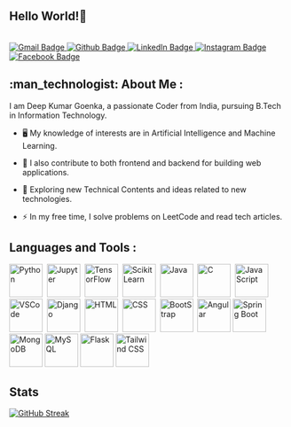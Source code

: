 <div>
  <h2>Hello World!<g-emoji class="g-emoji" alias="wave" fallback-src="https://github.githubassets.com/images/icons/emoji/unicode/1f44b.png">👋</g-emoji></h2>
</div>
<img src="https://komarev.com/ghpvc/?username=deepgoenka&style=flat-square&color=blue" alt=""/>
<br>
<br>

<div id="badges">
  <a href="mailto:deepgoenkamail@gmail.com">
    <img src="https://img.shields.io/badge/Gmail-red?style=for-the-badge&logo=Gmail&logoColor=white" alt="Gmail Badge"/>
  </a>
  <a href="https://github.com/deepgoenka">
    <img src="https://img.shields.io/badge/Github-black?style=for-the-badge&logo=Github&logoColor=white" alt="Github Badge"/>
  </a>
  <a href="https://www.linkedin.com/in/deepkumargoenka/">
    <img src="https://img.shields.io/badge/LinkedIn-blue?style=for-the-badge&logo=LinkedIn&logoColor=white" alt="LinkedIn Badge"/>
  </a>
  <a href="https://www.instagram.com/invites/contact/?i=br3tfi19t2qc&utm_content=m8neqvu">
    <img src="https://img.shields.io/badge/Instagram-orange?style=for-the-badge&logo=Instagram&logoColor=black" alt="Instagram Badge"/>
  </a>
  <a href="https://www.facebook.com/profile.php?id=100082915457406&mibextid=ZbWKwL">
    <img src="https://img.shields.io/badge/Facebook-blue?style=for-the-badge&logo=Facebook&logoColor=white" alt="Facebook Badge"/>
  </a>
</div>

<div>
<h2> :man_technologist: About Me :</h2>
</div>
I am Deep Kumar Goenka, a passionate Coder from India, pursuing B.Tech in Information Technology.

- :desktop_computer: My knowledge of interests are in Artificial Intelligence and Machine Learning.

- :telescope: I also contribute to both frontend and backend for building web applications.

- :seedling: Exploring new Technical Contents and ideas related to new technologies.

- :zap: In my free time, I solve problems on LeetCode and read tech articles.

<div>
<h2>Languages and Tools :</h2>
</div>
<div>
  <img src="https://cdn.jsdelivr.net/gh/devicons/devicon/icons/python/python-original.svg" alt="Python" height="60">&nbsp;
  <img src="https://cdn.jsdelivr.net/gh/devicons/devicon/icons/jupyter/jupyter-original.svg" alt="Jupyter" height="60"/>&nbsp;
  <img src="https://cdn.jsdelivr.net/gh/devicons/devicon/icons/tensorflow/tensorflow-original.svg" alt="TensorFlow" height="60"/>&nbsp;
  <img src="https://cdn.jsdelivr.net/gh/devicons/devicon/icons/scikitlearn/scikitlearn-original.svg" alt="Scikit Learn" height="60"/>&nbsp;
  <img src="https://cdn.jsdelivr.net/gh/devicons/devicon/icons/java/java-original.svg" alt="Java" height="60"/>&nbsp;
  <img src="https://cdn.jsdelivr.net/gh/devicons/devicon/icons/c/c-original.svg" alt="C" height="60"/>&nbsp;
  <img src="https://cdn.jsdelivr.net/gh/devicons/devicon/icons/javascript/javascript-original.svg" alt="JavaScript" height="60"/>&nbsp;
  <img src="https://cdn.jsdelivr.net/gh/devicons/devicon/icons/vscode/vscode-original.svg" alt="VSCode" height="60"/>&nbsp;
  <img src="https://cdn.jsdelivr.net/gh/devicons/devicon/icons/django/django-plain.svg" alt="Django" height="60"/>&nbsp;
  <img src="https://cdn.jsdelivr.net/gh/devicons/devicon/icons/html5/html5-original.svg" alt="HTML" height="60"/>&nbsp;
  <img src="https://cdn.jsdelivr.net/gh/devicons/devicon/icons/css3/css3-original.svg" alt="CSS" height="60"/>&nbsp;
  <img src="https://cdn.jsdelivr.net/gh/devicons/devicon/icons/bootstrap/bootstrap-original.svg" alt="BootStrap" height="60"/>&nbsp;
  <img src="https://cdn.jsdelivr.net/gh/devicons/devicon/icons/angularjs/angularjs-original.svg" alt="Angular" height="60"/>
  <img src="https://dz2cdn1.dzone.com/storage/temp/12434118-spring-boot-logo.png" alt="Spring Boot" height="60"/>
  <img src="https://cdn.iconscout.com/icon/free/png-256/free-mongodb-3629020-3030245.png" alt="MongoDB" height="60"/>
  <img src="https://cdn-icons-png.flaticon.com/512/5968/5968313.png" alt="MySQL" height="60"/>
  <img src="https://static-00.iconduck.com/assets.00/programming-language-flask-icon-2048x1826-wf5k5ugs.png" alt="Flask" height="60"/>
  <img src="https://tailwindcss.com/_next/static/media/tailwindcss-mark.3c5441fc7a190fb1800d4a5c7f07ba4b1345a9c8.svg" alt="Tailwind CSS" height="60"/>
</div>

<div>
  <h2>Stats</h2>
</div>

[![GitHub Streak](http://github-readme-streak-stats.herokuapp.com?user=deepgoenka&theme=flag-india)](#)
<br>
